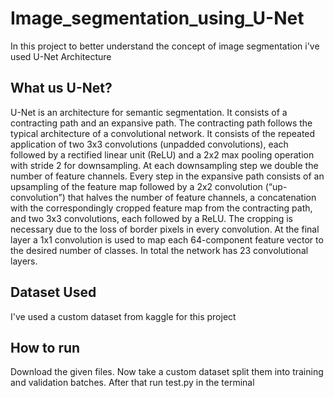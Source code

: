 # Image_segmentation_using_U-Net
In this project to better understand the concept of image segmentation i've used U-Net Architecture

## What us U-Net?
U-Net is an architecture for semantic segmentation. It consists of a contracting path and an expansive path. The contracting path follows the typical architecture of a convolutional network. It consists of the repeated application of two 3x3 convolutions (unpadded convolutions), each followed by a rectified linear unit (ReLU) and a 2x2 max pooling operation with stride 2 for downsampling. At each downsampling step we double the number of feature channels. Every step in the expansive path consists of an upsampling of the feature map followed by a 2x2 convolution (“up-convolution”) that halves the number of feature channels, a concatenation with the correspondingly cropped feature map from the contracting path, and two 3x3 convolutions, each followed by a ReLU. The cropping is necessary due to the loss of border pixels in every convolution. At the final layer a 1x1 convolution is used to map each 64-component feature vector to the desired number of classes. In total the network has 23 convolutional layers.

## Dataset Used
I've used a custom dataset from kaggle for this project

## How to run
Download the given files.
Now take a custom dataset split them into training and validation batches.
After that run test.py in the terminal
